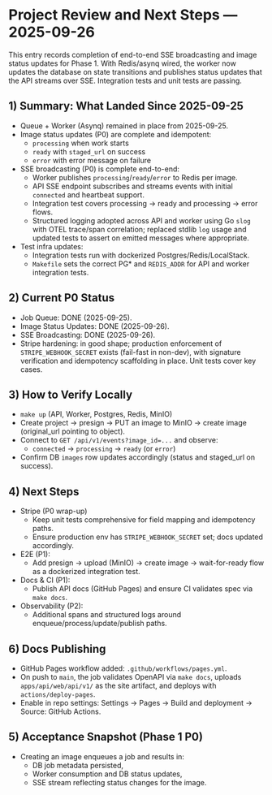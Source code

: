 # Project Review and Next Steps — 2025-09-26

This entry records completion of end-to-end SSE broadcasting and image status updates for Phase 1. With Redis/asynq wired, the worker now updates the database on state transitions and publishes status updates that the API streams over SSE. Integration tests and unit tests are passing.

## 1) Summary: What Landed Since 2025-09-25

- Queue + Worker (Asynq) remained in place from 2025-09-25.
- Image status updates (P0) are complete and idempotent:
  - `processing` when work starts
  - `ready` with `staged_url` on success
  - `error` with error message on failure
- SSE broadcasting (P0) is complete end-to-end:
  - Worker publishes `processing`/`ready`/`error` to Redis per image.
  - API SSE endpoint subscribes and streams events with initial `connected` and heartbeat support.
  - Integration test covers processing → ready and processing → error flows.
  - Structured logging adopted across API and worker using Go `slog` with OTEL trace/span correlation; replaced stdlib `log` usage and updated tests to assert on emitted messages where appropriate.
- Test infra updates:
  - Integration tests run with dockerized Postgres/Redis/LocalStack.
  - `Makefile` sets the correct PG* and `REDIS_ADDR` for API and worker integration tests.

## 2) Current P0 Status

- Job Queue: DONE (2025-09-25).
- Image Status Updates: DONE (2025-09-26).
- SSE Broadcasting: DONE (2025-09-26).
- Stripe hardening: in good shape; production enforcement of `STRIPE_WEBHOOK_SECRET` exists (fail-fast in non-dev), with signature verification and idempotency scaffolding in place. Unit tests cover key cases.

## 3) How to Verify Locally

- `make up` (API, Worker, Postgres, Redis, MinIO)
- Create project → presign → PUT an image to MinIO → create image (original_url pointing to object).
- Connect to `GET /api/v1/events?image_id=...` and observe:
  - `connected` → `processing` → `ready` (or `error`)
- Confirm DB `images` row updates accordingly (status and staged_url on success).

## 4) Next Steps

- Stripe (P0 wrap-up)
  - Keep unit tests comprehensive for field mapping and idempotency paths.
  - Ensure production env has `STRIPE_WEBHOOK_SECRET` set; docs updated accordingly.
- E2E (P1):
  - Add presign → upload (MinIO) → create image → wait-for-ready flow as a dockerized integration test.
- Docs & CI (P1):
  - Publish API docs (GitHub Pages) and ensure CI validates spec via `make docs`.
- Observability (P2):
  - Additional spans and structured logs around enqueue/process/update/publish paths.

## 6) Docs Publishing

- GitHub Pages workflow added: `.github/workflows/pages.yml`.
- On push to `main`, the job validates OpenAPI via `make docs`, uploads `apps/api/web/api/v1/` as the site artifact, and deploys with `actions/deploy-pages`.
- Enable in repo settings: Settings → Pages → Build and deployment → Source: GitHub Actions.

## 5) Acceptance Snapshot (Phase 1 P0)

- Creating an image enqueues a job and results in:
  - DB job metadata persisted,
  - Worker consumption and DB status updates,
  - SSE stream reflecting status changes for the image.


